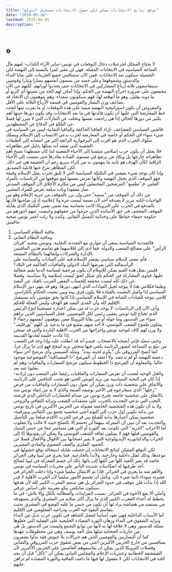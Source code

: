 ```yaml
---
title: "توقع نتائج الانتخابات ممكن لكن حصول الانتخابات مستحيل التوقع"
date: "2019-05-16"
lastmod: 2025-04-05
description: ""
---
```

# **ه**

لا يحتاج المحلل لخزعبلات دجال التوقعات في تونس-سابر الآراء الكذاب- لفهم مآل الساحة السياسية في الانتخابات المقبلة. فهي لن تتغير كثيرا بالنسبة إلى النهضة لكن الحصيلة ستكون بعد الانتخابات. فمن الآن ستتنافس جميع الحزيبات على بقايا النداء والدستور وشقوقهما وعلى حصة من يسمون أنفسهم يسارا وتيارا وقوميين.  
سيتقاسمون ثلاثة أرباع المشاركين في الانتخابات حتى يحددوا أوزانهم. لكنهم من الآن مجمعون على ضرورة اخراج النهضة من الحكم. وإذا أمكن لهم الحد من نصيبها أي الربع أو ما دونه بقليل، وهو ما أتوقعه لها، فهم سيكونون سعداء. وهم يتوهمون أن الاتحاد قد يضاعف وزن اليسار والقوميين في قسمة الأرباع الثلاثة على الأقل.  
والمفروض أن تكون استراتيجية النهضة مبنية على هذه التوقعات أو ما يقرب منها لتحدد خط المعارضة التي عليها أن تكون قائدتها في ما بعد الانتخابات وقد يكون دورها حينها أهم بكثير من دورها الحالي إذا هي راجعت نفسها وتخلت عن التنازلات التي لا مبرر لها فضلا عن التلكؤ في الدفاع عن المضطهدين.  
فالجبن السياسي المضاعف -إزاء المافيا الحاكمة والمافيا النقابية-ليس من السياسة في شيء سواء في الحكم أو خاصة في المعارضة لحزب يدعي الانتساب إلى الإسلام ويسلك سلوك الحزب الذي هو أقرب إلى البرجوازية الزائفة أكثر من انتسابه إلى الطبقات الشعبية التي تعتقد أنه يمثلها بدليل حيز تظاهراته.  
فلا يعقل أن يكون حزب إسلامي منتسبا إلى الأحياء الشعبية لما كان مضطهدا تصبح أهم تظاهراته خارجها بل ويكاد من يرتفع في مستوى القيادة يغادرها حتى ينتسب إلى الأحياء الراقية لكأن الهدف هو تأييد ما يتهمون به من إثراء سريع رغم أن الحقيقة هي غير ذلك. لكن المظاهر تنزع عنها قابلية التصديق.  
وإذا كان يوجد شيء يعيفني في التكتكة السياسية التي لا تليق بحزب يمثل الإسلام وقيمه فهو الموقف الذي يجعل النهضة وكأنها تعرض نفسها لبيع موقفها من الرئاسيات بالمزاد العلني. فـ”تطميع” المرشحين المحتملين ليس من مكارم الأخلاق لأن الموقف المبدئي صار مفقودا وبات سلعة تعرض للمزاد المشين.  
من ذلك أن الموقف من “نسمة” حتى وإن برر بالموقف من حرية الإعلام وهو من الواجبات-لكنه تبرير لا يصدقه أحد لأن نسمة ليست حرة ولا إعلامية إذ إن صاحبها قارنها بالمدفع في الحرب على الترويكا-كانت بحماسة بينة ضمن نفس التكتيك الذي يقابله الموقف المجحف في حق الأساتذة الذين حرموا من حقوقهم وحبست عنهم أجورهم من حكومة حمقاء حفاظا على وحدانية التمثيل النقابي. وكنت ولا زلت أعتبر تونس ضحية مافيتين:   
1. مافية النظام السياسي.  
2. ومافية النظام النقابي.   
فالتعددية السياسية ينبغي أن تتوازى مع التعددية النقابية. وتونس ضحية “قرنان الرأس” على مصالح الشعب والدولة. فما أدى إلى إفلاسهما هو تقاسم هذين المافيتين الإدارة والشركات وإثقالهما بالبطالة المقنعة.  
فأي معنى لإسلام سياسي يقتصر الإسلام فيه على العبادات والسياسة على الرأسمالية التي يفرضها البنك الدولي والمافيات الحاكمة في البلاد؟   
فليس بمثل هذه القيم يمكن للإسلام أن يكون مرجعية لسياسة الدنيا بقيم متعالية عليها. فتاوى المشاركة في الحكم بأي شكل اتفق ليست إسلامية ولا سياسية. وفضلا عن ذلك كله ليست محققة للحساب النفعي القريب ناهيك عن البعيد.  
وطبعا فكلامي هذا لا يتوجه لجيل القيادات الذي انتهى دورها. وهو قد ينهي دور الإسلام السياسي إذا واصل التشبث بالقيادة فلا يكون فرق بينه وبين تشبث الحكام بالكراسي. كلامي يتوجه للقيادات الشابة في الإسلام السياسي إذا كانوا بحق مؤمنين بأنه مستقبل الإقليم كله وأن المدى البعيد هو الهدف وليس العجلة للحكم.  
وآتي الآن إلى الرئاسيات: لا يوجد حزب له من يمكن اعتباره مستجيبا لنوع الرئيس الذي تحتاج إليه تونس بمعنى رئيس لكل التونسيين. فجل السياسيين الذين نراهم سواء من الدستور وما حوله أو من بقايا الترويكا ممن يتوهمون أنفسهم زعماء لا يمثلون طموح الشعب التونسي. لا أحد منهم بمقنع في ما يدعيه بل كلهم “بوزقليف” ولا وزن لهم كاف لتوحيد تونس وإخراجها من الحرب الاهلية الباردة والتي قد تسخن إذا عادت حليمة لعادتها القديمة.  
وحتى سعيّد فإني أنصحه بالانسحاب. فيبدو أنه قد انطلت عليه وإذا وجد في الشعب من تبلغ به السذاجة لتصور الرئاسة يكفي فيها شخص نزيه لتنجح فهو إذن ما يزال غرا. كما أنصح المرزوقي بأن “يكرم لحيته بيده”. ومثله السبسي وأي مرشح آخر سواء دعمته النهضة أو لم تدعمه. ولا أعتقد أن المرشح “ذا المصداقية” الموضوعية موجود حاليا. والمعلوم أن المرشح ذا الحظوظ سيكون مرشح السفارات والمافيات وهم لم يعلنوا عنه بعد.  
والحل الوحيد لتجنب أن تفرض السفارات والمافيات رئيسا على الشعب دون إرادته-إذا كان في النخبة السياسية من يريد لتونس الخير-هو تجنب التنافس على الرئاسة والاتفاق على شخصية ذات وزن يمكن أن تحول دون السفارات والمافيات من فرض “رجلها” الذي سيخرجوه في الأخير بوصفه المنقذ والذي لا بد من إنقاذ تونس منه بالاتفاق على شخصية جامعة تخرج تونس من صدام الحضارات الداخلي الذي فرضته النخب التي تدعي التحديث بالحرب على معتقدات الشعب وتراثه الثقافي والروحي.  
ولا بد أن تكون هذه الشخصية الجامعة مقبولة من الحزبين الأكبرين في تاريخ تونس من بداية تكوين أول حزب إلى اليوم أعني شخصية تجمع بين الثعالبي وبورقيبة، شخصية يمكن اعتبارها بداية للصلح بين فرعي الحزب الأقدم صلحا بين التأصيل والتحديث بعد أن تبين أن المعركة بينهما لن تحسم إلا بالصلح حيث لا غالب ولا مغلوب.  
أما الأحزاب “الذرية” التي تكونت بعد الثورة أو التي هي مسامير جحا من جنس اليسار والقوميين قبلها فهم لا يمثلون ثقافة الشعب التونسي ولا يمكن أن يقودوها إلا إلى الخراب والدكتاتورية الإيديولوجية التي لا يميز اصحابها بين الأقوال والأفعال فضلا عن الجمود الفكري والعنف المعنوي والمادي المميزين.  
لكن التوقع الممكن لنتائج الانتخابات إن حصلت تقابله استحالة توقع حصولها في موعدها. وذلك لعلل داخلية وخارجية. ولأبدأ بالخارجية. فما يجري في ليبيا وفي الجزائر خاصة قد يغير اللعبة كلها من ألفها إلى يائها. ذلك أن حسم المعركة في ليبيا لصالح أحد طرفيها له انعكاسات شديدة التأثير على مجريات السياسة في تونس.  
والأهم منه ما يجري في الجزائر. فإذا تم الانتقال سلميا شيء وإذا دخلت الجزائر في عشرية سوداء ثانية شيء ثان. ونأمل أن تحسم الأمور سلميا لأن الحرب الأهلية لا قدر الله إذا بدأت فلن تتوقف في حدود الجزائر بل هي ستعم المغرب الكبير كله لأن هدفها سيكون سايكس بيكو مغربية على أساس عرقي.  
وأملي ألا يقع الأخوة في الجزائر -بسبب المزايدات والمطالبة بالكل وإلا بلاش- في ما يخطط له أعداء المغرب الكبير الذي ما يزال أكثر صلابة من المشرق والذي يستهدفه من يستفيد من هشاشة يراد لها أن تكون من جنس ما عليه الوضع في المشرق بحيث يتقاسم النفوذ فيه الغرب وذراعيه المعلومين في الإقليم.  
أما الأسباب الداخلية فهي تعود أساسا لفشل الشاهد في تكوين حزب بديل من النداء وتزايد الشقوق في النداء ورهان الثورة المضادة الخليجية على العملية التي جعلوها ممثلة للدستور وهي لا علاقة لها به لأنها من توابع التجمع وليست من الدستور بل هي من جاريات الحجامة مثلها مثل الفة يوسف وهي من محظوظات عهدها.  
كما أن اليساريين والقوميين الذين هم جنرالات بلا جيوش فقد بدأوا يشعرون بمنافسين من خارج الحزبين الأكبرين أعني من بعض شقوق حزب المرزوقي والشابي وفضلات الترويكا الذين يمكن ان يقاسموهم الغاضبين على الحزبين الأكبرين لأن الشقشقة الخطابية وعنتريات الإعلام والمجلس النيابي يمكن أن “تاكل” قبل أن يجد الجد في الانتخابات لكن لا مفعول لها فيها ما دامت المافية والثورة المضادة لم تراهن عليهم.

###
